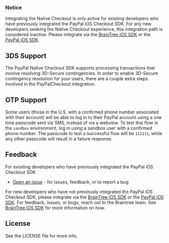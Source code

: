 ### Notice
Integrating the Native Checkout is only active for existing developers who have previously integrated the PayPal iOS Checkout SDK. For any new developers seeking the Native Checkout experience, this integration path is considered inactive. Please integrate via the [BrainTree iOS SDK](https://github.com/braintree/braintree_ios) or the [PayPal iOS SDK](https://github.com/paypal/iOS-SDK/).

## 3DS Support
The PayPal Native Checkout SDK supports processing transactions that involve resolving 3D-Secure contingencies. In order to enable 3D-Secure contingency resolution for your users, there are a couple extra steps involved in the PayPalCheckout integration. 

## OTP Support
Some users (those in the U.S. with a confirmed phone number associated with their account) will be able to log in to their PayPal account using a one time passcode sent via SMS, instead of via a webview. To test this flow in the `sandbox` environment, log in using a sandbox user with a confirmed phone number. The passcode to test a successful flow will be `111111`, while any other passcode will result in a failure response. 

## Feedback
For exisiting developers who have previously integrated the PayPal iOS Checkout SDK
*  [Open an issue](https://github.com/paypal/paypalcheckout-ios/issues) - for issues, feedback, or to report a bug

For new developers who have not previously integrated the PayPal iOS Checkout SDK, please integrate via the [BrainTree iOS SDK](https://github.com/braintree/braintree_ios) or the [PayPal iOS SDK](https://github.com/paypal/iOS-SDK/). For feedback, issues, or bugs, reach out to the Braintree team. See [BrainTree iOS SDK](https://github.com/braintree/braintree_ios) for more information on how.

## License

See the LICENSE file for more info.
